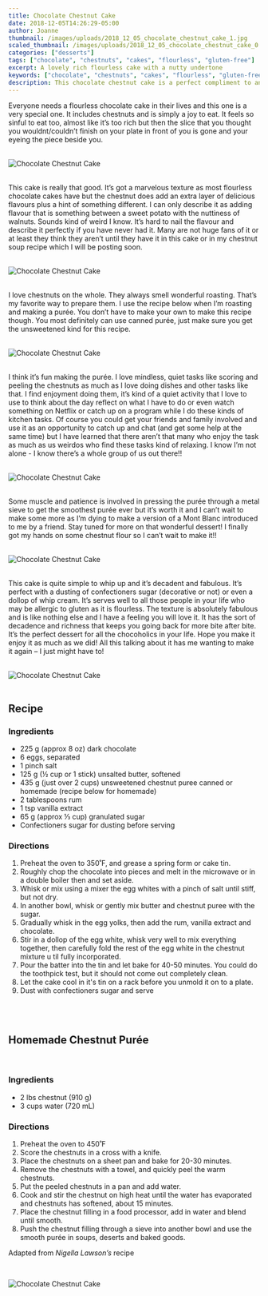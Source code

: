 ```yaml
---
title: Chocolate Chestnut Cake
date: 2018-12-05T14:26:29-05:00
author: Joanne
thumbnail: /images/uploads/2018_12_05_chocolate_chestnut_cake_1.jpg
scaled_thumbnail: /images/uploads/2018_12_05_chocolate_chestnut_cake_0.jpg
categories: ["desserts"]
tags: ["chocolate", "chestnuts", "cakes", "flourless", "gluten-free"]
excerpt: A lovely rich flourless cake with a nutty undertone
keywords: ["chocolate", "chestnuts", "cakes", "flourless", "gluten-free"]
description: This chocolate chestnut cake is a perfect compliment to any joyous occasion. This cake has a rich and almost nutty flavour from its roasted chestnuts. This chocolate chestnut cake will make you never look at chestnuts the same way again.
---
```


Everyone needs a flourless chocolate cake in their lives and this one is a very special one. It includes chestnuts and is simply a joy to eat. It feels so sinful to eat too, almost like it’s too rich but then the slice that you thought you wouldnt/couldn’t finish on your plate in front of you is gone and your eyeing the piece beside you.
</br>
</br>

![Chocolate Chestnut Cake](/images/uploads/2018_12_05_chocolate_chestnut_cake_2.jpg)
</br>
</br>

This cake is really that good. It’s got a marvelous texture as most flourless chocolate cakes have but the chestnut does add an extra layer of delicious flavours plus a hint of something different. I can only describe it as adding flavour that is something between a sweet potato with the nuttiness of walnuts. Sounds kind of weird I know. It’s hard to nail the flavour and describe it perfectly if you have never had it. Many are not huge fans of it or at least they think they aren’t until they have it in this cake or in my chestnut soup recipe which I will be posting soon.
</br>
</br>

![Chocolate Chestnut Cake](/images/uploads/2018_12_05_chocolate_chestnut_cake_3.jpg)
</br>
</br>

I love chestnuts on the whole. They always smell wonderful roasting. That’s my favorite way to prepare them. I use the recipe below when I’m roasting and making a purée. You don’t have to make your own to make this recipe though.  You most definitely can use canned purée, just make sure you get the unsweetened kind for this recipe.
</br>
</br>

![Chocolate Chestnut Cake](/images/uploads/2018_12_05_chocolate_chestnut_cake_4.jpg)
</br>
</br>

I think it’s fun making the purée. I love mindless, quiet tasks like scoring and peeling the chestnuts as much as I love doing dishes and other tasks like that. I find enjoyment doing them, it’s kind of a quiet activity that I love to use to think about the day reflect on what I have to do or even watch something on Netflix or catch up on a program while I do these kinds of kitchen tasks. Of course you could get your friends and family involved and use it as an opportunity to catch up and chat (and get some help at the same time) but I have learned that there aren’t that many who enjoy the task as much as us weirdos who find these tasks kind of relaxing. I know I’m not alone - I know there’s a whole group of us out there!!
</br>
</br>

![Chocolate Chestnut Cake](/images/uploads/2018_12_05_chocolate_chestnut_cake_5.jpg)
</br>
</br>

Some muscle and patience is involved in pressing the purée through a metal sieve to get the smoothest purée ever but it’s worth it and I can’t wait to make some more as I’m dying to make a version of a Mont Blanc introduced to me by a friend.  Stay tuned for more on that wonderful dessert! I finally got my hands on some chestnut flour so I can’t wait to make it!!
</br>
</br>

![Chocolate Chestnut Cake](/images/uploads/2018_12_05_chocolate_chestnut_cake_6.jpg)
</br>
</br>

This cake is quite simple to whip up and it’s decadent and fabulous. It’s perfect with a dusting of confectioners sugar (decorative or not) or even a dollop of whip cream.  It’s serves well to all those people in your life who may be allergic to gluten as it is flourless. The texture is absolutely fabulous and is like nothing else and I have a feeling you will love it. It has the sort of decadence and richness  that keeps you going back for more bite after bite. It’s the perfect dessert for all the chocoholics in your life. Hope you make it enjoy it as much as we did! All this talking about it has me wanting to make it again – I just might have to!
</br>
</br>

![Chocolate Chestnut Cake](/images/uploads/2018_12_05_chocolate_chestnut_cake_7.jpg)
</br>
</br>

## Recipe

### Ingredients

* 225 g (approx 8 oz) dark chocolate
* 6 eggs, separated
* 1 pinch salt
* 125 g (&frac12; cup or 1 stick) unsalted butter, softened
* 435 g (just over 2 cups) unsweetened chestnut puree canned or homemade (recipe below for homemade) 
* 2 tablespoons rum
* 1 tsp vanilla extract 
* 65 g (approx &frac13; cup)  granulated sugar
* Confectioners sugar for dusting before serving 

### Directions

1. Preheat the oven to 350˚F, and grease a spring form or cake tin.
1. Roughly chop the chocolate into pieces and melt in the microwave or in a double boiler then and set aside.
1. Whisk or mix using a mixer the egg whites with a pinch of salt until stiff, but not dry.
1. In another bowl, whisk or gently mix butter and chestnut puree with the sugar. 
1. Gradually whisk in the egg yolks, then add the rum, vanilla extract and chocolate.
1. Stir in a dollop of the egg white, whisk very well to mix everything together, then carefully fold the rest of the egg white in the chestnut mixture u til fully incorporated. 
1. Pour the batter into the tin and let bake for 40-50 minutes. You could do the toothpick test, but it should not come out completely clean. 
1. Let the cake cool in it's tin on a rack before you unmold it on to a plate.
1. Dust with confectioners sugar and serve
</br>
</br>

## Homemade Chestnut Purée
</br>

### Ingredients 

* 2 lbs chestnut (910 g)
* 3 cups water (720 mL)

### Directions

1. Preheat the oven to 450˚F 
2. Score the chestnuts in a cross with a knife.
3. Place the chestnuts on a sheet pan and bake for 20-30 minutes.
4. Remove the chestnuts with a towel, and quickly peel the warm chestnuts.
5. Put the peeled chestnuts in a pan and add water.
6. Cook and stir the chestnut on high heat until the water has evaporated and chestnuts has softened, about 15 minutes.
7. Place the chestnut filling in a food processor, add in water and blend until smooth.
8. Push the chestnut filling through a sieve into another bowl and use the smooth purée in soups, deserts and baked goods. 

Adapted from _Nigella Lawson’s_ recipe 

</br>

![Chocolate Chestnut Cake](/images/uploads/2018_12_05_chocolate_chestnut_cake_8.jpg)